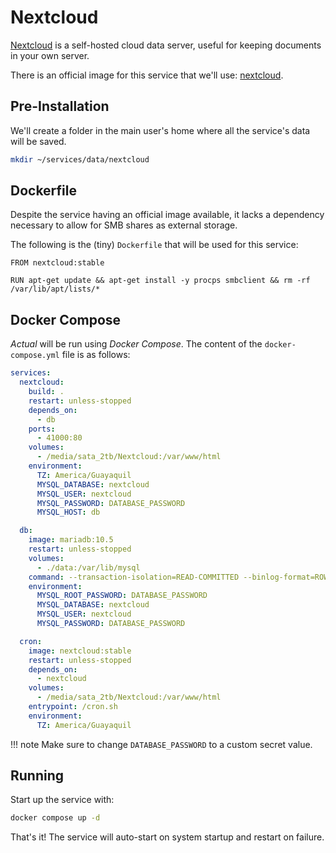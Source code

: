 # Nextcloud

[Nextcloud](https://nextcloud.com/) is a self-hosted cloud data server, useful for keeping documents in your own server.

There is an official image for this service that we'll use: [nextcloud](https://hub.docker.com/r/_/nextcloud).

## Pre-Installation

We'll create a folder in the main user's home where all the service's data will be saved.

```bash
mkdir ~/services/data/nextcloud
```

## Dockerfile

Despite the service having an official image available, it lacks a dependency necessary to allow for SMB shares as external storage.

The following is the (tiny) `Dockerfile` that will be used for this service:

```docker
FROM nextcloud:stable

RUN apt-get update && apt-get install -y procps smbclient && rm -rf /var/lib/apt/lists/*
```

## Docker Compose

*Actual* will be run using *Docker Compose*. The content of the `docker-compose.yml` file is as follows:

```yaml
services:
  nextcloud:
    build: .
    restart: unless-stopped
    depends_on:
      - db
    ports:
      - 41000:80
    volumes:
      - /media/sata_2tb/Nextcloud:/var/www/html
    environment:
      TZ: America/Guayaquil
      MYSQL_DATABASE: nextcloud
      MYSQL_USER: nextcloud
      MYSQL_PASSWORD: DATABASE_PASSWORD
      MYSQL_HOST: db

  db:
    image: mariadb:10.5
    restart: unless-stopped
    volumes:
      - ./data:/var/lib/mysql
    command: --transaction-isolation=READ-COMMITTED --binlog-format=ROW
    environment:
      MYSQL_ROOT_PASSWORD: DATABASE_PASSWORD
      MYSQL_DATABASE: nextcloud
      MYSQL_USER: nextcloud
      MYSQL_PASSWORD: DATABASE_PASSWORD

  cron:
    image: nextcloud:stable
    restart: unless-stopped
    depends_on:
      - nextcloud
    volumes:
      - /media/sata_2tb/Nextcloud:/var/www/html
    entrypoint: /cron.sh
    environment:
      TZ: America/Guayaquil
```

!!! note
    Make sure to change `DATABASE_PASSWORD` to a custom secret value.

## Running

Start up the service with:

```bash
docker compose up -d
```

That's it! The service will auto-start on system startup and restart on failure.
